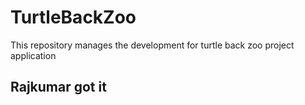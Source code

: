 # TurtleBackZoo
This repository manages the development for turtle back zoo project application 

## Rajkumar got it